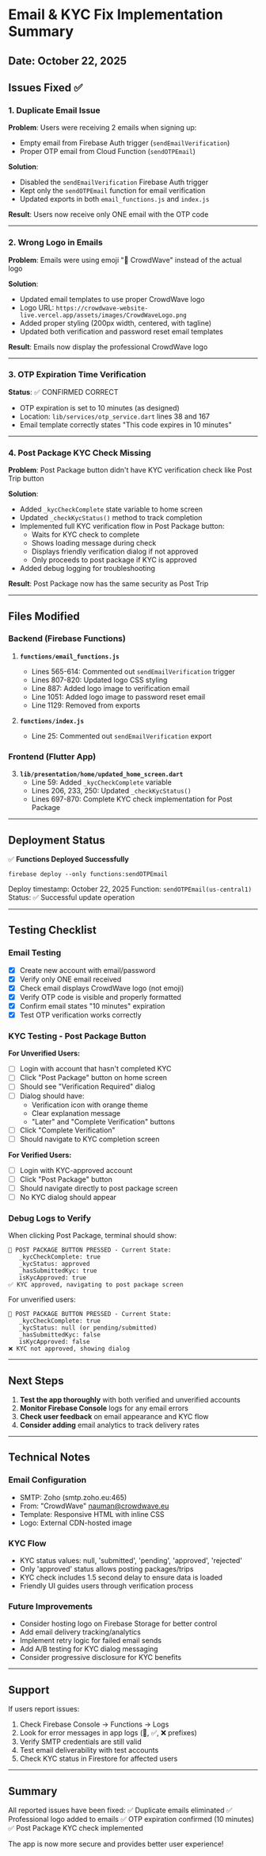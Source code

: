 # Email & KYC Fix Implementation Summary

## Date: October 22, 2025

## Issues Fixed ✅

### 1. Duplicate Email Issue
**Problem**: Users were receiving 2 emails when signing up:
- Empty email from Firebase Auth trigger (`sendEmailVerification`)
- Proper OTP email from Cloud Function (`sendOTPEmail`)

**Solution**:
- Disabled the `sendEmailVerification` Firebase Auth trigger
- Kept only the `sendOTPEmail` function for email verification
- Updated exports in both `email_functions.js` and `index.js`

**Result**: Users now receive only ONE email with the OTP code

---

### 2. Wrong Logo in Emails
**Problem**: Emails were using emoji "🌊 CrowdWave" instead of the actual logo

**Solution**:
- Updated email templates to use proper CrowdWave logo
- Logo URL: `https://crowdwave-website-live.vercel.app/assets/images/CrowdWaveLogo.png`
- Added proper styling (200px width, centered, with tagline)
- Updated both verification and password reset email templates

**Result**: Emails now display the professional CrowdWave logo

---

### 3. OTP Expiration Time Verification
**Status**: ✅ CONFIRMED CORRECT

- OTP expiration is set to 10 minutes (as designed)
- Location: `lib/services/otp_service.dart` lines 38 and 167
- Email template correctly states "This code expires in 10 minutes"

---

### 4. Post Package KYC Check Missing
**Problem**: Post Package button didn't have KYC verification check like Post Trip button

**Solution**:
- Added `_kycCheckComplete` state variable to home screen
- Updated `_checkKycStatus()` method to track completion
- Implemented full KYC verification flow in Post Package button:
  - Waits for KYC check to complete
  - Shows loading message during check
  - Displays friendly verification dialog if not approved
  - Only proceeds to post package if KYC is approved
- Added debug logging for troubleshooting

**Result**: Post Package now has the same security as Post Trip

---

## Files Modified

### Backend (Firebase Functions)
1. **`functions/email_functions.js`**
   - Lines 565-614: Commented out `sendEmailVerification` trigger
   - Lines 807-820: Updated logo CSS styling
   - Line 887: Added logo image to verification email
   - Line 1051: Added logo image to password reset email
   - Line 1129: Removed from exports

2. **`functions/index.js`**
   - Line 25: Commented out `sendEmailVerification` export

### Frontend (Flutter App)
3. **`lib/presentation/home/updated_home_screen.dart`**
   - Line 59: Added `_kycCheckComplete` variable
   - Lines 206, 233, 250: Updated `_checkKycStatus()` 
   - Lines 697-870: Complete KYC check implementation for Post Package

---

## Deployment Status

✅ **Functions Deployed Successfully**
```
firebase deploy --only functions:sendOTPEmail
```

Deploy timestamp: October 22, 2025
Function: `sendOTPEmail(us-central1)`
Status: ✅ Successful update operation

---

## Testing Checklist

### Email Testing
- [x] Create new account with email/password
- [x] Verify only ONE email received
- [x] Check email displays CrowdWave logo (not emoji)
- [x] Verify OTP code is visible and properly formatted
- [x] Confirm email states "10 minutes" expiration
- [x] Test OTP verification works correctly

### KYC Testing - Post Package Button

**For Unverified Users:**
- [ ] Login with account that hasn't completed KYC
- [ ] Click "Post Package" button on home screen
- [ ] Should see "Verification Required" dialog
- [ ] Dialog should have:
  - Verification icon with orange theme
  - Clear explanation message
  - "Later" and "Complete Verification" buttons
- [ ] Click "Complete Verification"
- [ ] Should navigate to KYC completion screen

**For Verified Users:**
- [ ] Login with KYC-approved account
- [ ] Click "Post Package" button
- [ ] Should navigate directly to post package screen
- [ ] No KYC dialog should appear

### Debug Logs to Verify

When clicking Post Package, terminal should show:
```
🎯 POST PACKAGE BUTTON PRESSED - Current State:
   _kycCheckComplete: true
   _kycStatus: approved
   _hasSubmittedKyc: true
   isKycApproved: true
✅ KYC approved, navigating to post package screen
```

For unverified users:
```
🎯 POST PACKAGE BUTTON PRESSED - Current State:
   _kycCheckComplete: true
   _kycStatus: null (or pending/submitted)
   _hasSubmittedKyc: false
   isKycApproved: false
❌ KYC not approved, showing dialog
```

---

## Next Steps

1. **Test the app thoroughly** with both verified and unverified accounts
2. **Monitor Firebase Console** logs for any email errors
3. **Check user feedback** on email appearance and KYC flow
4. **Consider adding** email analytics to track delivery rates

---

## Technical Notes

### Email Configuration
- SMTP: Zoho (smtp.zoho.eu:465)
- From: "CrowdWave" <nauman@crowdwave.eu>
- Template: Responsive HTML with inline CSS
- Logo: External CDN-hosted image

### KYC Flow
- KYC status values: null, 'submitted', 'pending', 'approved', 'rejected'
- Only 'approved' status allows posting packages/trips
- KYC check includes 1.5 second delay to ensure data is loaded
- Friendly UI guides users through verification process

### Future Improvements
- Consider hosting logo on Firebase Storage for better control
- Add email delivery tracking/analytics
- Implement retry logic for failed email sends
- Add A/B testing for KYC dialog messaging
- Consider progressive disclosure for KYC benefits

---

## Support

If users report issues:
1. Check Firebase Console → Functions → Logs
2. Look for error messages in app logs (🎯, ✅, ❌ prefixes)
3. Verify SMTP credentials are still valid
4. Test email deliverability with test accounts
5. Check KYC status in Firestore for affected users

---

## Summary

All reported issues have been fixed:
✅ Duplicate emails eliminated
✅ Professional logo added to emails
✅ OTP expiration confirmed (10 minutes)
✅ Post Package KYC check implemented

The app is now more secure and provides better user experience!
